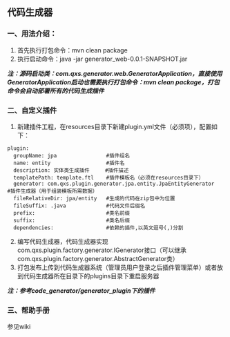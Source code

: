 ## 代码生成器

### 一、用法介绍：
1. 首先执行打包命令：mvn clean package
2. 执行启动命令：java -jar generator_web-0.0.1-SNAPSHOT.jar

___注：源码启动类：com.qxs.generator.web.GeneratorApplication，直接使用GeneratorApplication启动也需要执行打包命令：mvn clean package，打包命令会自动部署所有的代码生成插件___

### 二、自定义插件
1. 新建插件工程，在resources目录下新建plugin.yml文件（必须项），配置如下：
```
plugin: 
  groupName: jpa                #插件组名
  name: entity                  #插件名
  description: 实体类生成插件     #插件描述
  templatePath: template.ftl    #插件模板名（必须在resources目录下）
  generator: com.qxs.plugin.generator.jpa.entity.JpaEntityGenerator   #插件生成器（用于组装模板所需数据）
  fileRelativeDir: jpa/entity   #生成的代码在zip包中为位置
  fileSuffix: .java             #代码文件后缀名
  prefix:                       #类名前缀
  suffix:                       #类名后缀
  dependencies:                 #依赖的插件,以英文逗号(,)分割
```
2. 编写代码生成器，代码生成器实现com.qxs.plugin.factory.generator.IGenerator接口（可以继承com.qxs.plugin.factory.generator.AbstractGenerator类）
3. 打包发布上传到代码生成器系统（管理员用户登录之后插件管理菜单）或者放到代码生成器所在目录下的plugins目录下重启服务器

___注：参考code_generator/generator_plugin下的插件___

### 三、帮助手册
参见wiki